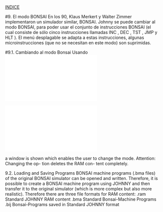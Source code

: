[INDICE](./README.md)

#9. El modo BONSAI
En los 90, Klaus Merkert y Walter Zimmer implementaron un simulador similar, BONSAI.
Johnny se puede cambiar al modo BONSAI, para poder usar el conjunto de 
instrucciones BONSAI (el cual consiste de sólo cinco instrucciones 
llamadas INC , DEC , TST , JMP y HLT ).
El menú desplagable se adapta a estas instrucciones, algunas microinstrucciones
(que no se necesitan en este modo) son suprimidas.

#9.1. Cambiando al modo Bonsai
Usando ![Modo Bonsai](./imagenes/9-bonsai.md)

![Opciones](./imagenes/9-options.md)

a window is shown which
enables the user to change
the mode.
Attention: Changing the op-
tion deletes the RAM con-
tent completely.

9.2. Loading and Saving Programs
BONSAI machine programs (.bma files) of the original BONSAI simulator can be opened
and written. Therefore, it is possible to create a BONSAI machine program using JOHNNY
and then transfer it to the original simulator (which is more complex but also more
realistic).
Therefore there are three file formats for RAM content:
.ram Standard JOHNNY RAM content
.bma Standard Bonsai-Machine Programs
.bij Bonsai-Programs saved in Standard JOHNNY format
